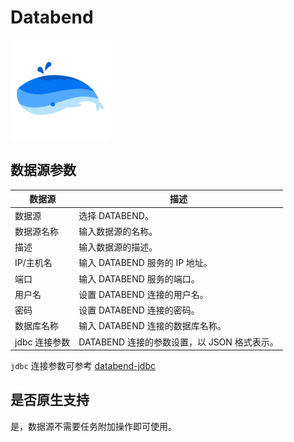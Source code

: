 # Databend

![Databend 数据源](../../../../img/new_ui/dev/datasource/Databend.png)

## 数据源参数

|  **数据源**  |            **描述**             |
|-----------|-------------------------------|
| 数据源       | 选择 DATABEND。                  |
| 数据源名称     | 输入数据源的名称。                     |
| 描述        | 输入数据源的描述。                     |
| IP/主机名    | 输入 DATABEND 服务的 IP 地址。        |
| 端口        | 输入 DATABEND 服务的端口。            |
| 用户名       | 设置 DATABEND 连接的用户名。           |
| 密码        | 设置 DATABEND 连接的密码。            |
| 数据库名称     | 输入 DATABEND 连接的数据库名称。         |
| jdbc 连接参数 | DATABEND 连接的参数设置，以 JSON 格式表示。 |

``jdbc`` 连接参数可参考 [databend-jdbc](https://github.com/databendcloud/databend-jdbc)

## 是否原生支持
是，数据源不需要任务附加操作即可使用。